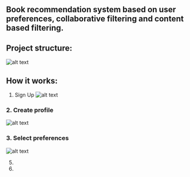 
## Book recommendation system based on user preferences, collaborative filtering and content based filtering.


## Project structure:

![alt text](https://lh3.googleusercontent.com/vdpMngaNa9EMlGOqBll26XGWfAzLmpW5825kYJe7QY9fWESltUOj7dI5rFAWTTDpbaGRNmWV9t8p6Zp6bGu5ZLzjyghLrK6A7qRnWr_1ltKzMmH2brp5Q2tzGar89Ru2GgBBFR4hY4S1cwFR-9jLINDZZ-IUU87l8Vbtj-Jw5KlYpKMcftpSDEWSlVCopMQyv3EnlVS5qMcZ98c1Sr5qvm0HO1SFykt_TyLZKxpBJwmNbQPY98Rs_Zw00zYVSE1kmXyqnVcHm2LSsf-FIb81inG6iylesUjEs0Wfg0sQG5qPJL5yptPZiD6cpUbSku7K0VxQJVG0rTxNU04SPk2XR_GXSLFqS_W2vJk_f8Ew_z78jbzDGvp7oh4KHwx5Bo3UNSBt47jvu4EHKTvClguCvtTPooQepajxeNcufyjo1aSiuEFnjdDSMSrr6LXFk2ddeDpMmZvs5RpEoy4TOK7SV2Ddh1SfOvLrhxaG0zD4-CxRHv6t25RlvUEIBs77rM2mJEKBqCPmLl9WPwZGgZHQ3qZkF5BQAqF-zPFdujKP9pXh_3l1JH9TcZZFXTJjvWKXJS6rAs1fmZZs_TjdZFmzINJ85DrJeXNyA9ZgzDKX-_SnrssnLlbmrZK-56PzwaFW4T51DORozytxHdGXhmLz1UN5acgIehHvKv6Jx_rok8EbMmNcrFMPKT2ZPbdtoSYCv-OXeb7r0ZvwfEk6k475ssLsg79vBTG4jE3lBrsHJyoZR-j0ZQn14IW3eoYQV64WEg8GCJiPE3qAxG1BxRzE9n65pMdBucrHjHn2oC57-kUQmrPiy8wXzAshxuSgO9fx2p6OBQ=w594-h323-no?authuser=0)

## How it works:

1. Sign Up
![alt text](https://lh3.googleusercontent.com/xM_NXhoa3uR_tmh5bYyswsiFwoNjHJ8h4BU6Da0k_5C1SjHsDIkM_Ru56pKllcDNHE27EvqwECiVEwFv3-oiUyXSD9eTDncCpWoKiMYri35rb-Gz0UAhCN5-XGamtVulMqEupVkOAeq6_OlI_Ca4_vxgoKKipuaW0jemyhRezktWWcVsUaFJ08bRG1M9Z_lUNE1oUPW5tS9P-_6hl0lja8nvcHonX99XaJkrvCM_0RVkMPkkTVnlyb6VXIbPuZqvMjvN0jeVChzEZI4TlsjwE0N9Ow3dupwJG3MqrX9q7hxCkoXXCqPo6s2nj-ztOiEC4V9ui8TyANIY0U1bSVx9SJTNRKd-IopfRLnHMdbSSDvFINLYI6slJnCMnsB1PM5yYevAHiO4m0jJyuMfmLROC1_2fJY_clNv_kNV7z_vZ6nU4bc5-FQtoahj7q6k5a-H3XQNcUg_ZyuoN_KEfbQuDcNChtIAKecJsVirxeX7FF39PU7Ks_SwMmt_YwTWRGQ1DAnG-kMX8SYTTwJLi-EZ9SXB7sMYU58p6dpMmXRk9s3fbfMiIzz73GOPwF2wPcmGsuPJbN2ozdc3rUZCY74AimK9C_bZJdz8wEdGraa5Yrpwsz29vg53Jj-pojmn9oYEGTjm9-2TR6n5q8qFCSsHdrjtFfKu-O9lOhKZqOeHFcNpLL2eyl2V823OmIzAJ4kehU7kW4HGyJHsTG8eYbivqj_3rqYTV7dzd1cP0bG0WtvbstSJzb6YQswO8KSLi1knpSqEvchQLJhQU3s1sdZRcfXLty1CIEkTMfwvLJ4H0MAeFzFA4uAeD9q5KDiq8oCzaofTjg=w938-h514-no?authuser=0)

### 2. Create profile

![alt text](https://lh3.googleusercontent.com/h8XhuChZCotu4EVYTAetsDzdGOlJCFFY5ksmKrgPva3oFQN6yyPXeH6_WeSWDMzadMam4GT51L-zFiNUrdO11mFlFyXDLXLFB-zAxNHcimpkIWNUdYJ_81wx5iFArmB3XQdadkI7LLKfAIQL3PiBrdjKBkIfwEYfQ-6h6y7VC-gEDF7tYsJppOn9RyqMwoFjE4k7proXjWQjXkzEGt_6KxQpxxiS5k4y-PqudgI6U2olIBPSNty-x0Tztb4e0xZZ4C2uABABjRmMfM7_b-auQReCwUse5IMz04UQn-VOMwkWU8atHjGGp9MwcdTVbjURLSQJ36LEWhgIwFiNBkVP4onxtxKNCCcwkHdo05_3IPsG3nF_udYJZwciPN6elK7pkDw7SJ7XLfvthIpTy24HoV91uvBDfHQ-GRPEte28VjU8VLlyy-PqPVHEO8DFRv6jlSSp_OaTu4Lk1XprXfz7AmQlZHp-REQTLHlQkuOKwhsId7N4Y5CyNZBeeroC8h-ggqUUr_z650G9-4JTG3ajk7UlEiXLm9i_MjURSHrFFopHS7rxFikSLQyStfatb-urUlxPh9hXkT3IOb5_X_pAR79l53WuYnlCnHVZZxaHReEALhjn_MqgFX7LZUJLiMWRyESmIDdQqhJfLDeCyEktAYHSJKm-zDjh7PRX0-gmtB-55ll-usRIEp0ngKT3PfNbMDA6lgeVuCCTFPlb5trURDpYz0ee-IjevyEPssclikEeaT2Ps1i-y9F2C5bUyfU9bhTfkeBk7CoyIa7n9-aFSG67uZvx-QCXoS-wjiFTfub4_QCyMgnlmYf9xTMxMfhHn8fu9g=w943-h513-no?authuser=0)

### 3. Select preferences

![alt text](https://lh3.googleusercontent.com/h8XhuChZCotu4EVYTAetsDzdGOlJCFFY5ksmKrgPva3oFQN6yyPXeH6_WeSWDMzadMam4GT51L-zFiNUrdO11mFlFyXDLXLFB-zAxNHcimpkIWNUdYJ_81wx5iFArmB3XQdadkI7LLKfAIQL3PiBrdjKBkIfwEYfQ-6h6y7VC-gEDF7tYsJppOn9RyqMwoFjE4k7proXjWQjXkzEGt_6KxQpxxiS5k4y-PqudgI6U2olIBPSNty-x0Tztb4e0xZZ4C2uABABjRmMfM7_b-auQReCwUse5IMz04UQn-VOMwkWU8atHjGGp9MwcdTVbjURLSQJ36LEWhgIwFiNBkVP4onxtxKNCCcwkHdo05_3IPsG3nF_udYJZwciPN6elK7pkDw7SJ7XLfvthIpTy24HoV91uvBDfHQ-GRPEte28VjU8VLlyy-PqPVHEO8DFRv6jlSSp_OaTu4Lk1XprXfz7AmQlZHp-REQTLHlQkuOKwhsId7N4Y5CyNZBeeroC8h-ggqUUr_z650G9-4JTG3ajk7UlEiXLm9i_MjURSHrFFopHS7rxFikSLQyStfatb-urUlxPh9hXkT3IOb5_X_pAR79l53WuYnlCnHVZZxaHReEALhjn_MqgFX7LZUJLiMWRyESmIDdQqhJfLDeCyEktAYHSJKm-zDjh7PRX0-gmtB-55ll-usRIEp0ngKT3PfNbMDA6lgeVuCCTFPlb5trURDpYz0ee-IjevyEPssclikEeaT2Ps1i-y9F2C5bUyfU9bhTfkeBk7CoyIa7n9-aFSG67uZvx-QCXoS-wjiFTfub4_QCyMgnlmYf9xTMxMfhHn8fu9g=w943-h513-no?authuser=0)

5. 

4. 
